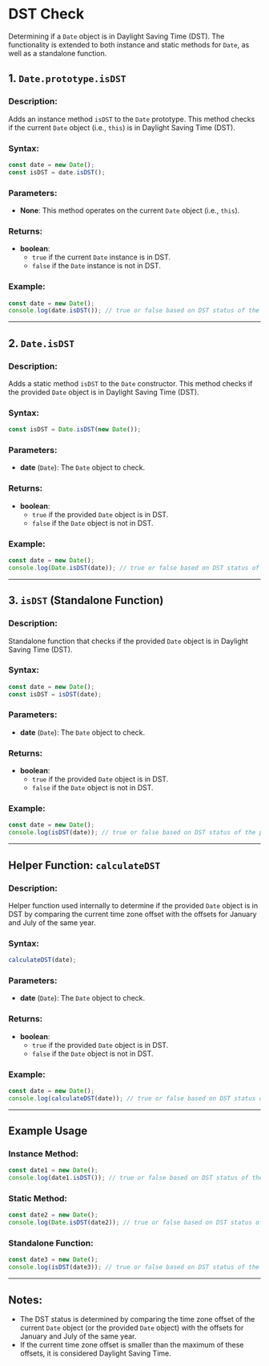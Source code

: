 # DST Check

Determining if a `Date` object is in Daylight Saving Time (DST). The functionality is extended to
both instance and static methods for `Date`, as well as a standalone function.

## 1. `Date.prototype.isDST`

### Description:

Adds an instance method `isDST` to the `Date` prototype. This method checks if the current `Date`
object (i.e., `this`) is in Daylight Saving Time (DST).

### Syntax:

```typescript
const date = new Date();
const isDST = date.isDST();
```

### Parameters:

- **None**: This method operates on the current `Date` object (i.e., `this`).

### Returns:

- **boolean**:
  - `true` if the current `Date` instance is in DST.
  - `false` if the `Date` instance is not in DST.

### Example:

```typescript
const date = new Date();
console.log(date.isDST()); // true or false based on DST status of the current date
```

---

## 2. `Date.isDST`

### Description:

Adds a static method `isDST` to the `Date` constructor. This method checks if the provided `Date`
object is in Daylight Saving Time (DST).

### Syntax:

```ts
const isDST = Date.isDST(new Date());
```

### Parameters:

- **date** (`Date`): The `Date` object to check.

### Returns:

- **boolean**:
  - `true` if the provided `Date` object is in DST.
  - `false` if the `Date` object is not in DST.

### Example:

```typescript
const date = new Date();
console.log(Date.isDST(date)); // true or false based on DST status of the provided date
```

---

## 3. `isDST` (Standalone Function)

### Description:

Standalone function that checks if the provided `Date` object is in Daylight Saving Time (DST).

### Syntax:

```typescript
const date = new Date();
const isDST = isDST(date);
```

### Parameters:

- **date** (`Date`): The `Date` object to check.

### Returns:

- **boolean**:
  - `true` if the provided `Date` object is in DST.
  - `false` if the `Date` object is not in DST.

### Example:

```ts
const date = new Date();
console.log(isDST(date)); // true or false based on DST status of the provided date
```

---

## Helper Function: `calculateDST`

### Description:

Helper function used internally to determine if the provided `Date` object is in DST by comparing
the current time zone offset with the offsets for January and July of the same year.

### Syntax:

```ts
calculateDST(date);
```

### Parameters:

- **date** (`Date`): The `Date` object to check.

### Returns:

- **boolean**:
  - `true` if the provided `Date` object is in DST.
  - `false` if the `Date` object is not in DST.

### Example:

```typescript
const date = new Date();
console.log(calculateDST(date)); // true or false based on DST status of the current date
```

---

## Example Usage

### Instance Method:

```ts
const date1 = new Date();
console.log(date1.isDST()); // true or false based on DST status of the current date
```

### Static Method:

```ts
const date2 = new Date();
console.log(Date.isDST(date2)); // true or false based on DST status of the provided date
```

### Standalone Function:

```ts
const date3 = new Date();
console.log(isDST(date3)); // true or false based on DST status of the provided date
```

---

## Notes:

- The DST status is determined by comparing the time zone offset of the current `Date` object (or
  the provided `Date` object) with the offsets for January and July of the same year.
- If the current time zone offset is smaller than the maximum of these offsets, it is considered
  Daylight Saving Time.
